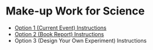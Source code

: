 # Make-up Work for Science
* [Option 1 (Current Event) Instructions ](science_make-up-option1.pdf)
* [Option 2 (Book Report) Instructions ](science_make-up-option2.pdf)
* Option 3 (Design Your Own Experiment) Instructions
